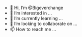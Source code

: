 - 👋 Hi, I’m @Bigeverchange
- 👀 I’m interested in ...
- 🌱 I’m currently learning ...
- 💞️ I’m looking to collaborate on ...
- 📫 How to reach me ...

<!---
Bigeverchange/Bigeverchange is a ✨ special ✨ repository because its `README.md` (this file) appears on your GitHub profile.
You can click the Preview link to take a look at your changes.
--->
